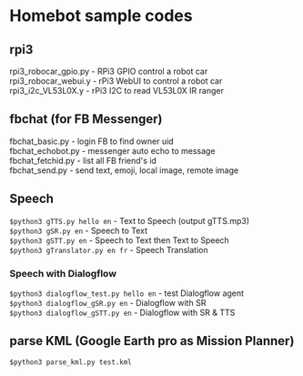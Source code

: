 # Homebot sample codes

## rpi3 
rpi3_robocar_gpio.py - RPi3 GPIO control a robot car <br />
rpi3_robocar_webui.y - rPi3 WebUI to control a robot car <br />
rpi3_i2c_VL53L0X.y   - rPi3 I2C to read VL53L0X IR ranger <br />

## fbchat (for FB Messenger)
fbchat_basic.py - login FB to find owner uid <br />
fbchat_echobot.py - messenger auto echo to message <br />
fbchat_fetchid.py - list all FB friend's id <br />
fbchat_send.py - send text, emoji, local image, remote image

## Speech 
`$python3 gTTS.py hello en` - Text to Speech (output gTTS.mp3)<br />
`$python3 gSR.py en` - Speech to Text<br />
`$python3 gSTT.py en` - Speech to Text then Text to Speech<br />
`$python3 gTranslator.py en fr` - Speech Translation<br />
### Speech with Dialogflow
`$python3 dialogflow_test.py hello en` - test Dialogflow agent<br />
`$python3 dialogflow_gSR.py en` - Dialogflow with SR<br />
`$python3 dialogflow_gSTT.py en` - Dialogflow with SR & TTS<br />

## parse KML (Google Earth pro as Mission Planner)
`$python3 parse_kml.py test.kml`

